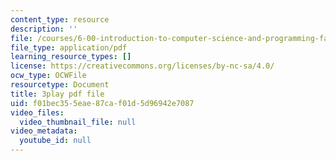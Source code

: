 ```yaml
---
content_type: resource
description: ''
file: /courses/6-00-introduction-to-computer-science-and-programming-fall-2008/f01bec355eae87caf01d5d96942e7087_udnyuHzJsjM.pdf
file_type: application/pdf
learning_resource_types: []
license: https://creativecommons.org/licenses/by-nc-sa/4.0/
ocw_type: OCWFile
resourcetype: Document
title: 3play pdf file
uid: f01bec35-5eae-87ca-f01d-5d96942e7087
video_files:
  video_thumbnail_file: null
video_metadata:
  youtube_id: null
---
```

